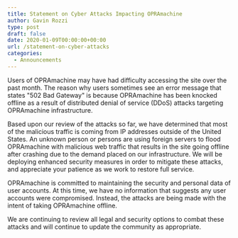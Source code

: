 ```yaml
---
title: Statement on Cyber Attacks Impacting OPRAmachine
author: Gavin Rozzi
type: post
draft: false
date: 2020-01-09T00:00:00+00:00
url: /statement-on-cyber-attacks
categories:
  - Announcements
---
```


Users of OPRAmachine may have had difficulty accessing the site over the past month. The reason why users sometimes see an error message that states "502 Bad Gateway" is because OPRAmachine has been knocked offline as a result of distributed denial of service (DDoS) attacks targeting OPRAmachine infrastructure.

Based upon our review of the attacks so far, we have determined that most of the malicious traffic is coming from IP addresses outside of the United States. An unknown person or persons are using foreign servers to flood OPRAmachine with malicious web traffic that results in the site going offline after crashing due to the demand placed on our infrastructure. We will be deploying enhanced security measures in order to mitigate these attacks, and appreciate your patience as we work to restore full service.

OPRAmachine is committed to maintaining the security and personal data of user accounts. At this time, we have no information that suggests any user accounts were compromised. Instead, the attacks are being made with the intent of taking OPRAmachine offline.

We are continuing to review all legal and security options to combat these attacks and will continue to update the community as appropriate.